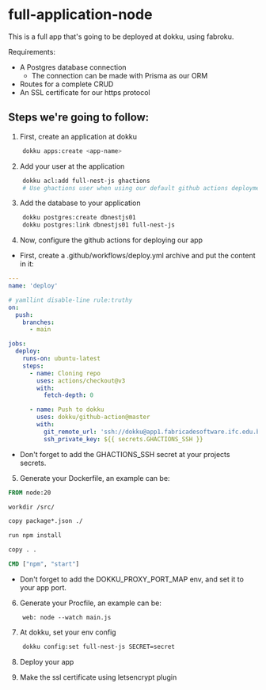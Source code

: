 # full-application-node
This is a full app that's going to be deployed at dokku, using fabroku.

Requirements:
 * A Postgres database connection
    * The connection can be made with Prisma as our ORM
 * Routes for a complete CRUD
 * An SSL certificate for our https protocol

## Steps we're going to follow:

1. First, create an application at dokku
```bash 
    dokku apps:create <app-name>
```

2. Add your user at the application
```bash
    dokku acl:add full-nest-js ghactions
    # Use ghactions user when using our default github actions deployment system
```

3. Add the database to your application

```bash
    dokku postgres:create dbnestjs01
    dokku postgres:link dbnestjs01 full-nest-js
```

4. Now, configure the github actions for deploying our app
* First, create a .github/workflows/deploy.yml archive and put the content in it:
```yml
---
name: 'deploy'

# yamllint disable-line rule:truthy
on:
  push:
    branches:
      - main

jobs:
  deploy:
    runs-on: ubuntu-latest
    steps:
      - name: Cloning repo
        uses: actions/checkout@v3
        with:
          fetch-depth: 0

      - name: Push to dokku
        uses: dokku/github-action@master
        with:
          git_remote_url: 'ssh://dokku@app1.fabricadesoftware.ifc.edu.br:1022/appname'
          ssh_private_key: ${{ secrets.GHACTIONS_SSH }}
```
* Don't forget to add the GHACTIONS_SSH secret at your projects secrets.

5. Generate your Dockerfile, an example can be:
```Dockerfile
FROM node:20

workdir /src/

copy package*.json ./

run npm install

copy . .

CMD ["npm", "start"]
```
* Don't forget to add the DOKKU_PROXY_PORT_MAP env, and set it to your app port.

6. Generate your Procfile, an example can be:
```Procfile
    web: node --watch main.js
```

7. At dokku, set your env config
```bash
    dokku config:set full-nest-js SECRET=secret
```

8. Deploy your app

9. Make the ssl certificate using letsencrypt plugin


